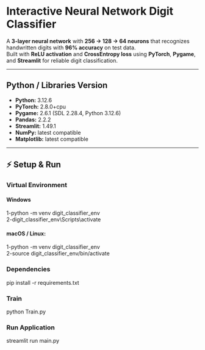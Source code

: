 # Interactive Neural Network Digit Classifier

A **3-layer neural network** with **256 → 128 → 64 neurons** that recognizes handwritten digits with **96% accuracy** on test data.  
Built with **ReLU activation** and **CrossEntropy loss** using **PyTorch**, **Pygame**, and **Streamlit** for reliable digit classification.

---

##  Python / Libraries Version

- **Python:** 3.12.6  
- **PyTorch:** 2.8.0+cpu  
- **Pygame:** 2.6.1 (SDL 2.28.4, Python 3.12.6)  
- **Pandas:** 2.2.2  
- **Streamlit:** 1.49.1  
- **NumPy:** latest compatible  
- **Matplotlib:** latest compatible  

---

## ⚡ Setup & Run
 ### Virtual Environment
 #### Windows
 1-python -m venv digit_classifier_env
 <br>
 2-digit_classifier_env\Scripts\activate
 #### macOS / Linux:
1-python -m venv digit_classifier_env
<br>
2-source digit_classifier_env/bin/activate

### Dependencies 
pip install -r requirements.txt

### Train
python Train.py

### Run Application
streamlit run main.py







 
